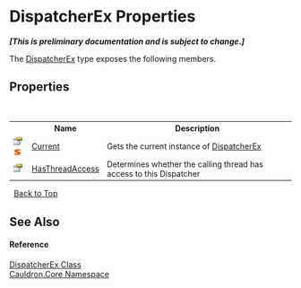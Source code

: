 # DispatcherEx Properties
 _**\[This is preliminary documentation and is subject to change.\]**_

The <a href="T_Cauldron_Core_DispatcherEx">DispatcherEx</a> type exposes the following members.


## Properties
&nbsp;<table><tr><th></th><th>Name</th><th>Description</th></tr><tr><td>![Public property](media/pubproperty.gif "Public property")![Static member](media/static.gif "Static member")</td><td><a href="P_Cauldron_Core_DispatcherEx_Current">Current</a></td><td>
Gets the current instance of <a href="T_Cauldron_Core_DispatcherEx">DispatcherEx</a></td></tr><tr><td>![Public property](media/pubproperty.gif "Public property")</td><td><a href="P_Cauldron_Core_DispatcherEx_HasThreadAccess">HasThreadAccess</a></td><td>
Determines whether the calling thread has access to this Dispatcher</td></tr></table>&nbsp;
<a href="#dispatcherex-properties">Back to Top</a>

## See Also


#### Reference
<a href="T_Cauldron_Core_DispatcherEx">DispatcherEx Class</a><br /><a href="N_Cauldron_Core">Cauldron.Core Namespace</a><br />